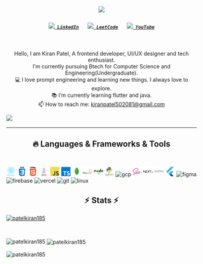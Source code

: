 
<h1 align="center">
  <a href="https://git.io/typing-svg">
    <img src="https://readme-typing-svg.herokuapp.com/?lines=Hello,+There!+👋;This+is+Kiran+Patel....;Nice+to+meet+you!&center=true&size=30">
  </a>
</h1>

<h5 align="center">
<code style="padding: 10px;"><a href="https://www.linkedin.com/in/kiran-patel-63b43a25b/" title="LinkedIn Profile"><img width="12" src="https://upload.wikimedia.org/wikipedia/commons/thumb/c/ca/LinkedIn_logo_initials.png/600px-LinkedIn_logo_initials.png"> LinkedIn</a></code>
<code style="padding: 10px;"><a href="https://leetcode.com/u/502081k/" title="LeetCode Profile"><img width="12" src="https://encrypted-tbn0.gstatic.com/images?q=tbn:ANd9GcQ32IaMkR8b0siALPt0EgagCHxPWqKrEZUFog&s"> LeetCode</a></code>
<code style="padding: 10px;"><a href="https://www.youtube.com/@kiranPatel-18" title="YouTube Profile"><img width="12" src="https://static.vecteezy.com/system/resources/previews/023/986/704/non_2x/youtube-logo-youtube-logo-transparent-youtube-icon-transparent-free-free-png.png"> YouTube</a></code>

</h5>
<br>
<p align="center">
  Hello, I am Kiran Patel, A frontend developer, UI/UX designer and tech enthusiast.
  <br>
  I'm currently pursuing Btech for Computer Science and Engineering(Undergraduate).
  <br>
  💻 I love prompt engineering and learning new things. I always love to explore.
  <br>
  📚 I’m currently learning flutter and java.
  <br>
  📫 How to reach me: <a href="mailto: kiranpatel502081@gmail.com">kiranpatel502081@gmail.com</a>
</p>

![](https://komarev.com/ghpvc/?username=patelkiran185&color=green)

<hr>
<h2 align="center">🔥 Languages & Frameworks & Tools</h2>
<br>
<p align="center">
<p align="left">
<img src="https://raw.githubusercontent.com/devicons/devicon/master/icons/react/react-original-wordmark.svg" alt="react" width="25" height="25" />
<img src="https://raw.githubusercontent.com/devicons/devicon/master/icons/css3/css3-original-wordmark.svg" alt="css3" width="25" height="25" />
  <img src="https://raw.githubusercontent.com/devicons/devicon/master/icons/html5/html5-original-wordmark.svg" alt="HTML5" width="25" height="25">

<img src="https://raw.githubusercontent.com/devicons/devicon/master/icons/java/java-original-wordmark.svg" alt="java" width="25" height="25" />
<img src="https://raw.githubusercontent.com/devicons/devicon/master/icons/javascript/javascript-original.svg" alt="javascript" width="25" height="25" />
<img src="https://raw.githubusercontent.com/devicons/devicon/master/icons/typescript/typescript-original.svg" alt="typescript" width="25" height="25" />
<img src="https://raw.githubusercontent.com/devicons/devicon/master/icons/mongodb/mongodb-original.svg" alt="mongodb" width="25" height="25" />
<img src="https://raw.githubusercontent.com/devicons/devicon/master/icons/mysql/mysql-original-wordmark.svg" alt="mysql" width="25" height="25" />
<img src="https://raw.githubusercontent.com/devicons/devicon/master/icons/nodejs/nodejs-original-wordmark.svg" alt="nodejs" width="25" height="25" />
<img src="https://raw.githubusercontent.com/devicons/devicon/master/icons/python/python-original-wordmark.svg" alt="python" width="25" height="25" />
<img src="https://www.vectorlogo.zone/logos/google_cloud/google_cloud-icon.svg" alt="gcp" width="25" height="25" />
<img src="https://raw.githubusercontent.com/devicons/devicon/master/icons/sass/sass-original.svg" alt="sass" width="25" height="25" />
<img src="https://raw.githubusercontent.com/devicons/devicon/master/icons/nextjs/nextjs-original-wordmark.svg" alt="nextjs" width="25" height="25" />
<img src="https://raw.githubusercontent.com/devicons/devicon/master/icons/express/express-original-wordmark.svg" alt="express" width="25" height="25" />
<img src="https://raw.githubusercontent.com/devicons/devicon/master/icons/flutter/flutter-original.svg" alt="flutter" width="25" height="25" />
<img src="https://www.vectorlogo.zone/logos/figma/figma-icon.svg" alt="figma" width="25" height="25" />
<img src="https://www.vectorlogo.zone/logos/firebase/firebase-icon.svg" alt="firebase" width="25" height="25" />
<img src="https://www.vectorlogo.zone/logos/vercel/vercel-icon.svg" alt="vercel" width="25" height="25" />
<img src="https://www.vectorlogo.zone/logos/git-scm/git-scm-icon.svg" alt="git" width="25" height="25" />
<img src="https://www.vectorlogo.zone/logos/linux/linux-icon.svg" alt="linux" width="25" height="25" />

</p>
</p>


<h2 align="center">⚡ Stats ⚡</h2>
<p
 align="left"> <a 
href="https://github.com/ryo-ma/github-profile-trophy"><img 
src="https://github-profile-trophy.vercel.app/?username=patelkiran185" 
alt="patelkiran185" /></a> </p>

<p 
align="left"> <a href="https://twitter.com/" 
target="blank"><img 
src="https://img.shields.io/twitter/follow/?logo=twitter&style=for-the-badge"
 alt="" /></a> </p>
<p><img align="left" 
src="https://github-readme-stats.vercel.app/api/top-langs?username=patelkiran185&show_icons=true&locale=en&layout=compact"
 alt="patelkiran185" /></p>

<p>&nbsp;<img 
align="center" 
src="https://github-readme-stats.vercel.app/api?username=patelkiran185&show_icons=true&locale=en"
 alt="patelkiran185" /></p>

<p><img 
align="center" 
src="https://github-readme-streak-stats.herokuapp.com/?user=patelkiran185&"
 alt="patelkiran185" /></p>

